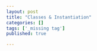 ```yaml
---
layout: post
title: "Classes & Instantiation"
categories: []
tags: ['_missing tag']
published: true

---
```


